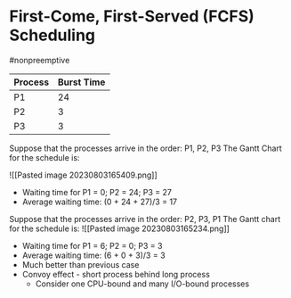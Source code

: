 # First-Come, First-Served (FCFS) Scheduling

#nonpreemptive

|Process|Burst Time|
|-|-|
|P1|24|
|P2|3|
|P3|3|

Suppose that the processes arrive in the order: P1, P2, P3
The Gantt Chart for the schedule is:

![[Pasted image 20230803165409.png]]

- Waiting time for P1 = 0; P2 = 24; P3 = 27
- Average waiting time: (0 + 24 + 27)/3 = 17

Suppose that the processes arrive in the order: P2, P3, P1
The Gantt chart for the schedule is:
![[Pasted image 20230803165234.png]]

- Waiting time for P1 = 6; P2 = 0; P3 = 3
- Average waiting time: (6 + 0 + 3)/3 = 3
- Much better than previous case
- Convoy effect - short process behind long process
	- Consider one CPU-bound and many I/O-bound processes
